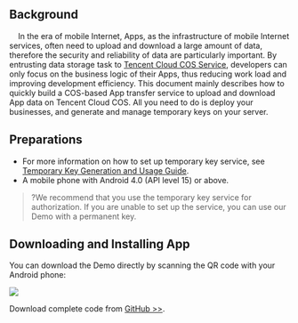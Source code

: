 ## Background
&nbsp;&nbsp;&nbsp;&nbsp;In the era of mobile Internet, Apps, as the infrastructure of mobile Internet services, often need to upload and download a large amount of data, therefore the security and reliability of data are particularly important. By entrusting data storage task to [Tencent Cloud COS Service](https://cloud.tencent.com/product/cos), developers can only focus on the business logic of their Apps, thus reducing work load and improving development efficiency. This document mainly describes how to quickly build a COS-based App transfer service to upload and download App data on Tencent Cloud COS. All you need to do is deploy your businesses, and generate and manage temporary keys on your server.

## Preparations

-  For more information on how to set up temporary key service, see [Temporary Key Generation and Usage Guide](https://cloud.tencent.com/document/product/436/14048).
-  A mobile phone with Android 4.0 (API level 15) or above.

>?We recommend that you use the temporary key service for authorization. If you are unable to set up the service, you can use our Demo with a permanent key.


## Downloading and Installing App


You can download the Demo directly by scanning the QR code with your Android phone:

![](https://main.qcloudimg.com/raw/2687b91ad1d02d335a9f264411275318.png)
 
Download complete code from [GitHub >>](https://github.com/tencentyun/qcloud-sdk-android-samples/tree/master/COSTransferPractice).

